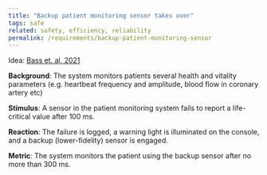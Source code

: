 ```yaml
---
title: "Backup patient monitoring sensor takes over"
tags: safe
related: safety, efficiency, reliability
permalink: /requirements/backup-patient-monitoring-sensor
---
```


<div class="quality-requirement" markdown="1">

Idea: [Bass et. al, 2021](/references/#bass2021software)

**Background**: The system monitors patients several health and vitality parameters (e.g. heartbeat frequency and amplitude, blood flow in coronary artery etc)

**Stimulus**: A sensor in the patient monitoring system fails to report a life-critical value after 100 ms. 

**Reaction**: 
The failure is logged, a warning light is illuminated on the console, and a backup (lower-fidelity) sensor is engaged. 

**Metric**: 
The system monitors the patient using the backup sensor after no more than 300 ms.


</div><br>




